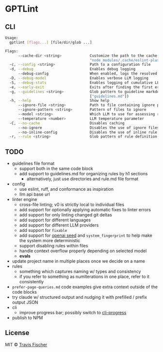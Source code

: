 # GPTLint

## CLI

```bash
Usage:
  gptlint [flags...] [file/dir/glob ...]

Flags:
      --cache-dir <string>             Customize the path to the cache directory (default:
                                       "node_modules/.cache/eslint-plus-plus")
  -c, --config <string>                Path to a configuration file
  -d, --debug                          Enables debug logging
      --debug-config                   When enabled, logs the resolved config and parsed rules and then exits
  -D, --debug-model                    Enables verbose LLM logging
  -S, --debug-stats                    Enables logging of cumulative LLM stats at the end, including total tokens and cost
  -e, --early-exit                     Exits after finding the first error
  -g, --guidelines <string>            Glob pattern to guideline markdown files containing rule definitions (default:
                                       ["guidelines.md"])
  -h, --help                           Show help
      --ignore-file <string>           Path to file containing ignore patterns (default: ".eslint-plus-plus-ignore")
      --ignore-pattern <string>        Pattern of files to ignore
      --model <string>                 Which LLM to use for assessing rule conformance (default: "gpt-4-turbo-preview")
      --temperature <number>           LLM temperature parameter
  -C, --no-cache                       Disables caching
      --no-ignore                      Disables the use of ignore files and patterns
      --no-inline-config               Disables the use of inline rule config inside of source files
  -r, --rule <string>                  Glob pattern of rule definition markdown files.
```

## TODO

- guidelines file format
  - support both in the same code block
  - add support to guidelines.md for organizing rules by h1 sections
    - alternatively, just use directories and rule.md file format
- config
  - use eslint, ruff, and conformance as inspiration
  - llm api base url
- linter engine
  - cross-file linting; v0 is strictly local to individual files
  - add support for optionally applying automatic fixes to linter errors
  - add support for only linting changed git deltas
  - add support for different languages
  - add support for different LLM providers
  - add support for `fixable`
  - add support for [openai seed](https://platform.openai.com/docs/api-reference/chat/create#chat-create-seed) and `system_fingerprint` to help make the system more deterministic
  - support disabling rules within files
  - handle context overflow properly depending on selected model
  - **evals**
- update project name in multiple places once we decide on a name
- rules
  - something which captures naming w/ types and consistency
  - if you refer to something as numIterations in one place, refer to it consistently
- `prefer-page-queries.md` code examples give extra context outside of the code blocks
- try claude w/ structured output and nudging it with prefilled / prefix output JSON
- cli
  - improve progress bar; possibly switch to [cli-progress](https://github.com/npkgz/cli-progress)
- publish to NPM

## License

MIT © [Travis Fischer](https://transitivebullsh.it)
